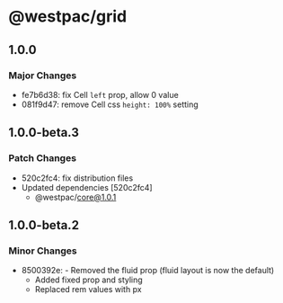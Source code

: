 # @westpac/grid

## 1.0.0

### Major Changes

- fe7b6d38: fix Cell `left` prop, allow 0 value
- 081f9d47: remove Cell css `height: 100%` setting

## 1.0.0-beta.3

### Patch Changes

- 520c2fc4: fix distribution files
- Updated dependencies [520c2fc4]
  - @westpac/core@1.0.1

## 1.0.0-beta.2

### Minor Changes

- 8500392e: - Removed the fluid prop (fluid layout is now the default)
  - Added fixed prop and styling
  - Replaced rem values with px
